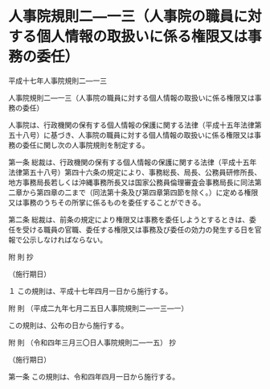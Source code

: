 # 人事院規則二―一三（人事院の職員に対する個人情報の取扱いに係る権限又は事務の委任）

平成十七年人事院規則二―一三

人事院規則二―一三（人事院の職員に対する個人情報の取扱いに係る権限又は事務の委任）

人事院は、行政機関の保有する個人情報の保護に関する法律（平成十五年法律第五十八号）に基づき、人事院の職員に対する個人情報の取扱いに係る権限又は事務の委任に関し次の人事院規則を制定する。

第一条 総裁は、行政機関の保有する個人情報の保護に関する法律（平成十五年法律第五十八号）第四十六条の規定により、事務総長、局長、公務員研修所長、地方事務局長若しくは沖縄事務所長又は国家公務員倫理審査会事務局長に同法第二章から第四章の二まで（同法第十条及び第四章第四節を除く。）に定める権限又は事務のうちその所掌に係るものを委任することができる。

第二条 総裁は、前条の規定により権限又は事務を委任しようとするときは、委任を受ける職員の官職、委任する権限又は事務及び委任の効力の発生する日を官報で公示しなければならない。

附 則 抄

（施行期日）

１ この規則は、平成十七年四月一日から施行する。

附 則 （平成二九年七月二五日人事院規則二―一三―一）

この規則は、公布の日から施行する。

附 則 （令和四年三月三〇日人事院規則二―一五） 抄

（施行期日）

第一条 この規則は、令和四年四月一日から施行する。
